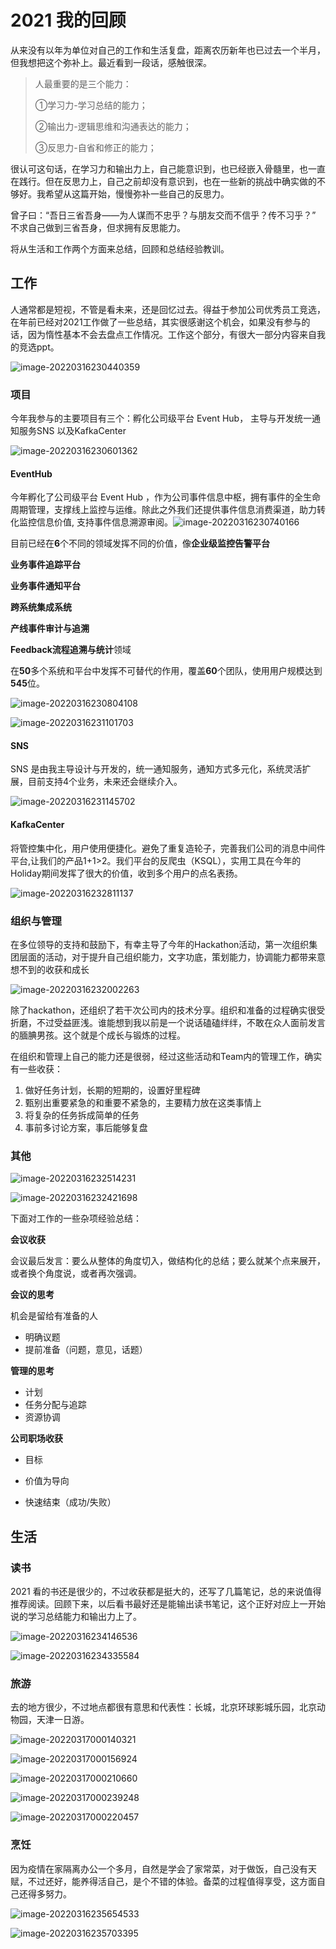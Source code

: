 # 2021 我的回顾

从来没有以年为单位对自己的工作和生活复盘，距离农历新年也已过去一个半月，但我想把这个弥补上。最近看到一段话，感触很深。

> 人最重要的是三个能力：
>
> ①学习力-学习总结的能力；
>
> ②输出力-逻辑思维和沟通表达的能力；
>
> ③反思力-自省和修正的能力；

很认可这句话，在学习力和输出力上，自己能意识到，也已经嵌入骨髓里，也一直在践行。但在反思力上，自己之前却没有意识到，也在一些新的挑战中确实做的不够好。我希望从这篇开始，慢慢弥补一些自己的反思力。

曾子曰：“吾日三省吾身——为人谋而不忠乎？与朋友交而不信乎？传不习乎？” 不求自己做到三省吾身，但求拥有反思能力。

将从生活和工作两个方面来总结，回顾和总结经验教训。

## 工作

人通常都是短视，不管是看未来，还是回忆过去。得益于参加公司优秀员工竞选，在年前已经对2021工作做了一些总结，其实很感谢这个机会，如果没有参与的话，因为惰性基本不会去盘点工作情况。工作这个部分，有很大一部分内容来自我的竞选ppt。

![image-20220316230440359](images/2021回顾/image-20220316230440359.png)

### 项目

今年我参与的主要项目有三个：孵化公司级平台 Event Hub， 主导与开发统一通知服务SNS  以及KafkaCenter

![image-20220316230601362](images/2021回顾/image-20220316230601362.png)

#### EventHub

今年孵化了公司级平台 Event Hub ，作为公司事件信息中枢，拥有事件的全生命周期管理，支撑线上监控与运维。除此之外我们还提供事件信息消费渠道，助力转化监控信息价值, 支持事件信息溯源审阅。![image-20220316230740166](images/2021回顾/image-20220316230740166.png)

目前已经在**6**个不同的领域发挥不同的价值，像**企业级监控告警平台**

**业务事件追踪平台**

**业务事件通知平台**

**跨系统集成系统**

**产线事件审计与追溯**

**Feedback流程追溯与统计**领域

在**50**多个系统和平台中发挥不可替代的作用，覆盖**60**个团队，使用用户规模达到**545**位。

![image-20220316230804108](images/2021回顾/image-20220316230804108.png)

![image-20220316231101703](images/2021回顾/image-20220316231101703.png)

#### SNS

SNS 是由我主导设计与开发的，统一通知服务，通知方式多元化，系统灵活扩展，目前支持4个业务，未来还会继续介入。

![image-20220316231145702](images/2021回顾/image-20220316231145702.png)

#### KafkaCenter

将管控集中化，用户使用便捷化。避免了重复造轮子，完善我们公司的消息中间件平台,让我们的产品1+1>2。我们平台的反爬虫（KSQL），实用工具在今年的Holiday期间发挥了很大的价值，收到多个用户的点名表扬。

![image-20220316232811137](images/2021回顾/image-20220316232811137.png)

### 组织与管理

在多位领导的支持和鼓励下，有幸主导了今年的Hackathon活动，第一次组织集团层面的活动，对于提升自己组织能力，文字功底，策划能力，协调能力都带来意想不到的收获和成长

![image-20220316232002263](images/2021回顾/image-20220316232002263.png)

除了hackathon，还组织了若干次公司内的技术分享。组织和准备的过程确实很受折磨，不过受益匪浅。谁能想到我以前是一个说话磕磕绊绊，不敢在众人面前发言的腼腆男孩。这个就是个成长与锻炼的过程。

在组织和管理上自己的能力还是很弱，经过这些活动和Team内的管理工作，确实有一些收获：

1. 做好任务计划，长期的短期的，设置好里程碑
2. 甄别出重要紧急的和重要不紧急的，主要精力放在这类事情上
3. 将复杂的任务拆成简单的任务
4. 事前多讨论方案，事后能够复盘

### 其他

![image-20220316232514231](images/2021回顾/image-20220316232514231.png)

![image-20220316232421698](images/2021回顾/image-20220316232421698.png)

下面对工作的一些杂项经验总结：

**会议收获**

会议最后发言：要么从整体的角度切入，做结构化的总结；要么就某个点来展开，或者换个角度说，或者再次强调。

**会议的思考**

机会是留给有准备的人

- 明确议题
- 提前准备（问题，意见，话题）

**管理的思考**

- 计划
- 任务分配与追踪
- 资源协调

**公司职场收获**

- 目标

- 价值为导向

- 快速结束（成功/失败）

## 生活

### 读书

2021 看的书还是很少的，不过收获都是挺大的，还写了几篇笔记，总的来说值得推荐阅读。回顾下来，以后看书最好还是能输出读书笔记，这个正好对应上一开始说的学习总结能力和输出力上了。

![image-20220316234146536](images/2021回顾/image-20220316234146536.png)

![image-20220316234335584](images/2021回顾/image-20220316234335584.png)

### 旅游

去的地方很少，不过地点都很有意思和代表性：长城，北京环球影城乐园，北京动物园，天津一日游。

![image-20220317000140321](images/2021回顾/image-20220317000140321.png)

![image-20220317000156924](images/2021回顾/image-20220317000156924.png)

![image-20220317000210660](images/2021回顾/image-20220317000210660.png)

![image-20220317000239248](images/2021回顾/image-20220317000239248.png)



![image-20220317000220457](images/2021回顾/image-20220317000220457.png)

### 烹饪

因为疫情在家隔离办公一个多月，自然是学会了家常菜，对于做饭，自己没有天赋，不过还好，能养得活自己，是个不错的体验。备菜的过程值得享受，这方面自己还得多努力。

![image-20220316235654533](images/2021回顾/image-20220316235654533.png)

![image-20220316235703395](images/2021回顾/image-20220316235703395.png)
